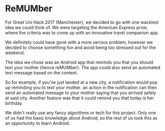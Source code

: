 # ReMUMber

For Great Uni Hack 2017 (Manchester), we decided to go with one wackiest idea we could think of. We were targeting the American Express prize, where the criteria was to come up with an innovative travel companion app. 

We definitely could have gone with a more serious problem, however we decided to choose something fun and avoid being too stressed out for the weekend. 

The idea we chose was an Android app that reminds you that you should text your mother (hence reMUMber). The app could also send an automated text message based on the context.

So for example, if you've just landed at a new city, a notification would pop up reminding you to text your mother. an action in the notification can then send an automated message to your mother saying that you arrived safely at said city. 
Another feature was that it could remind you that today is her birthday. 

We didn't really use any fancy algorithms or tech for this project. Only one of us had the basic knowledge about Android, so the rest of us took this as an opportunity to learn Android. 
